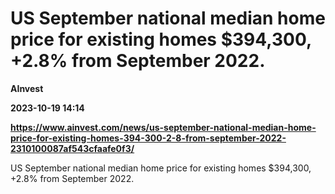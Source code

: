 # US September national median home price for existing homes $394,300, +2.8% from September 2022.
**AInvest**

**2023-10-19 14:14**

**https://www.ainvest.com/news/us-september-national-median-home-price-for-existing-homes-394-300-2-8-from-september-2022-2310100087af543cfaafe0f3/**

US September national median home price for existing homes $394,300, +2.8% from September 2022.